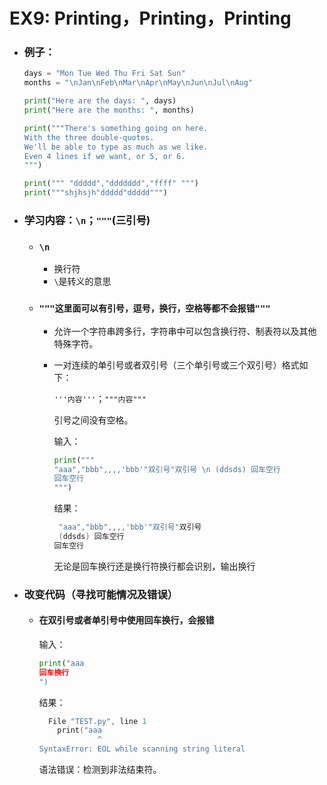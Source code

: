 # EX9: Printing，Printing，Printing

* ### 例子：

  ```python 
  days = "Mon Tue Wed Thu Fri Sat Sun"
  months = "\nJan\nFeb\nMar\nApr\nMay\nJun\nJul\nAug"
  
  print("Here are the days: ", days)
  print("Here are the months: ", months)
  
  print("""There's something going on here.
  With the three double-quotes.
  We'll be able to type as much as we like.
  Even 4 lines if we want, or 5, or 6.
  """)
  
  print(""" "ddddd","ddddddd","ffff" """)
  print("""shjhsjh"ddddd"ddddd""")
  ```
  
* ### 学习内容：`\n`；`"""`(三引号)

  * ### `\n`

    * 换行符
    * `\`是转义的意思

  * ### `"""这里面可以有引号，逗号，换行，空格等都不会报错"""`

    * 允许一个字符串跨多行，字符串中可以包含换行符、制表符以及其他特殊字符。
    
    * 一对连续的单引号或者双引号（三个单引号或三个双引号）格式如下：
    
      `'''内容'''`；`"""内容"""`
    
      引号之间没有空格。
    
      输入：
    
      ```python
      print("""
      "aaa","bbb",,,,'bbb'"双引号"双引号 \n (ddsds) 回车空行
      回车空行
      """)
      ```
    
      结果：
    
      ```powershell
       "aaa","bbb",,,,'bbb'"双引号"双引号
       (ddsds) 回车空行
      回车空行
      ```
    
      无论是回车换行还是换行符换行都会识别，输出换行

* ### 改变代码（寻找可能情况及错误）

  * #### 在双引号或者单引号中使用回车换行，会报错

    输入：

    ```python
    print("aaa
    回车换行
    ")
    ```
    
    结果：
    
    ```powershell
      File "TEST.py", line 1
        print("aaa
                 ^
    SyntaxError: EOL while scanning string literal
    ```
    
    语法错误：检测到非法结束符。
  

